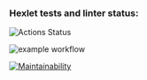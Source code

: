 ### Hexlet tests and linter status:
![Actions Status](/workflows/hexlet-check/badge.svg)

![example workflow](https://github.com/mrn-mrz/frontend-project-lvl1/actions/workflows/main.yml/badge.svg)

[![Maintainability](https://api.codeclimate.com/v1/badges/a99a88d28ad37a79dbf6/maintainability)](https://codeclimate.com/github/codeclimate/codeclimate/maintainability)

